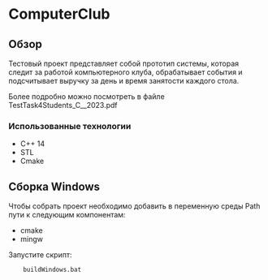 # ComputerClub
## Обзор
Тестовый проект представляет собой прототип системы, которая следит за работой компьютерного клуба,
обрабатывает события и подсчитывает выручку за день и время занятости каждого стола.

Более подробно можно посмотреть в файле TestTask4Students_C__2023.pdf

### Использованные технологии
- С++ 14
- STL
- Cmake

## Сборка Windows
Чтобы собрать проект необходимо добавить в переменную среды Path пути к следующим компонентам:
- сmake
- mingw

Запустите скрипт:

        buildWindows.bat
